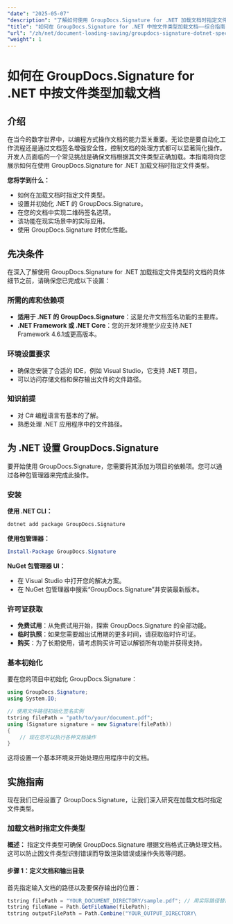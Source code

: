 ```yaml
---
"date": "2025-05-07"
"description": "了解如何使用 GroupDocs.Signature for .NET 加载文档时指定文件类型。遵循我们的分步指南，简化您的文档处理流程。"
"title": "如何在 GroupDocs.Signature for .NET 中按文件类型加载文档——综合指南"
"url": "/zh/net/document-loading-saving/groupdocs-signature-dotnet-specify-file-type-loading/"
"weight": 1
---
```


# 如何在 GroupDocs.Signature for .NET 中按文件类型加载文档

## 介绍

在当今的数字世界中，以编程方式操作文档的能力至关重要。无论您是要自动化工作流程还是通过文档签名增强安全性，控制文档的处理方式都可以显著简化操作。开发人员面临的一个常见挑战是确保文档根据其文件类型正确加载。本指南将向您展示如何在使用 GroupDocs.Signature for .NET 加载文档时指定文件类型。

**您将学到什么：**
- 如何在加载文档时指定文件类型。
- 设置并初始化 .NET 的 GroupDocs.Signature。
- 在您的文档中实现二维码签名选项。
- 该功能在现实场景中的实际应用。
- 使用 GroupDocs.Signature 时优化性能。

## 先决条件

在深入了解使用 GroupDocs.Signature for .NET 加载指定文件类型的文档的具体细节之前，请确保您已完成以下设置：

### 所需的库和依赖项
- **适用于 .NET 的 GroupDocs.Signature**：这是允许文档签名功能的主要库。
- **.NET Framework 或 .NET Core**：您的开发环境至少应支持.NET Framework 4.6.1或更高版本。

### 环境设置要求
- 确保您安装了合适的 IDE，例如 Visual Studio，它支持 .NET 项目。
- 可以访问存储文档和保存输出文件的文件路径。

### 知识前提
- 对 C# 编程语言有基本的了解。
- 熟悉处理 .NET 应用程序中的文件路径。
  
## 为 .NET 设置 GroupDocs.Signature

要开始使用 GroupDocs.Signature，您需要将其添加为项目的依赖项。您可以通过各种包管理器来完成此操作。

### 安装

**使用 .NET CLI：**
```bash
dotnet add package GroupDocs.Signature
```

**使用包管理器：**
```powershell
Install-Package GroupDocs.Signature
```

**NuGet 包管理器 UI：**
- 在 Visual Studio 中打开您的解决方案。
- 在 NuGet 包管理器中搜索“GroupDocs.Signature”并安装最新版本。

### 许可证获取

- **免费试用**：从免费试用开始，探索 GroupDocs.Signature 的全部功能。
- **临时执照**：如果您需要超出试用期的更多时间，请获取临时许可证。
- **购买**：为了长期使用，请考虑购买许可证以解锁所有功能并获得支持。

### 基本初始化

要在您的项目中初始化 GroupDocs.Signature：
```csharp
using GroupDocs.Signature;
using System.IO;

// 使用文件路径初始化签名实例
tstring filePath = "path/to/your/document.pdf";
using (Signature signature = new Signature(filePath))
{
    // 现在您可以执行各种文档操作
}
```

这将设置一个基本环境来开始处理应用程序中的文档。

## 实施指南

现在我们已经设置了 GroupDocs.Signature，让我们深入研究在加载文档时指定文件类型。

### 加载文档时指定文件类型

**概述：**
指定文件类型可确保 GroupDocs.Signature 根据文档格式正确处理文档。这可以防止因文件类型识别错误而导致渲染错误或操作失败等问题。

#### 步骤 1：定义文档和输出目录

首先指定输入文档的路径以及要保存输出的位置：
```csharp
tstring filePath = "YOUR_DOCUMENT_DIRECTORY/sample.pdf"; // 用实际路径替换
tstring fileName = Path.GetFileName(filePath);
tstring outputFilePath = Path.Combine("YOUR_OUTPUT_DIRECTORY\